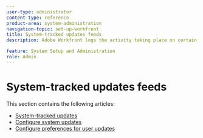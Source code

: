 ```yaml
---
user-type: administrator
content-type: reference
product-area: system-administration
navigation-topic: set-up-workfront
title: System-tracked updates feeds
description: Adobe Workfront logs the activity taking place on certain objects in their Updates area. A system update includes a brief note describing what kind of change happened to the object. Workfront administrators can define what type of changes the system should track in the Updates area.

feature: System Setup and Administration
role: Admin
---
```


# System-tracked updates feeds

This section contains the following articles:

* [System-tracked updates](../../../administration-and-setup/set-up-workfront/system-tracked-update-feeds/system-tracked-update-feeds.md) 
* [Configure system updates](../../../administration-and-setup/set-up-workfront/system-tracked-update-feeds/configure-system-updates.md) 
* [Configure preferences for user updates](../../../administration-and-setup/set-up-workfront/system-tracked-update-feeds/configure-preferences-user-updates.md)


